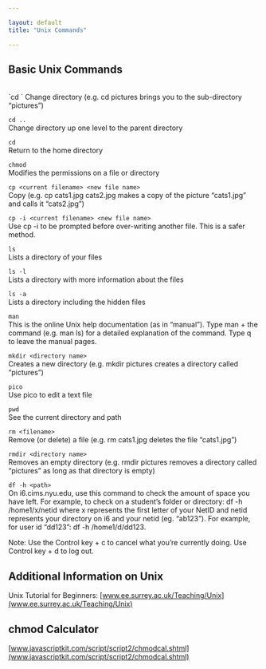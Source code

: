 ```yaml
---

layout: default
title: "Unix Commands"

---
```


## Basic Unix Commands
<br>
`cd <directory name>`  
Change directory (e.g. cd pictures brings you to the sub-directory “pictures”)  

`cd ..`  
Change directory up one level to the parent directory  

`cd`   
Return to the home directory  

`chmod`  
Modifies the permissions on a file or directory  

`cp <current filename> <new file name>`  
Copy (e.g. cp cats1.jpg cats2.jpg makes a copy of the picture “cats1.jpg” and calls it “cats2.jpg”)  

`cp -i <current filename> <new file name>`  
Use cp -i to be prompted before over-writing another file. This is a safer method.

`ls`  
Lists a directory of your files  

`ls -l`  
Lists a directory with more information about the files  

`ls -a`  
Lists a directory including the hidden files  

`man`  
This is the online Unix help documentation (as in “manual”). Type man + the command (e.g. man ls) for a detailed explanation of the command. Type q to leave the manual pages.  

`mkdir <directory name>`  
Creates a new directory (e.g. mkdir pictures creates a directory called “pictures”)  

`pico`  
Use pico <filename> to edit a text file  

`pwd`  
See the current directory and path  

`rm <filename>`  
Remove (or delete) a file (e.g. rm cats1.jpg deletes the file “cats1.jpg”)  

`rmdir <directory name>`  
Removes an empty directory (e.g. rmdir pictures removes a directory called “pictures” as long as that directory is empty)  

`df -h <path>`  
On i6.cims.nyu.edu, use this command to check the amount of space you have left. For example, to check on a student’s folder or directory: df -h /home1/x/netid where x represents the first letter of your NetID and netid represents your directory on i6 and your netid (eg. “ab123”). For example, for user id “dd123”: df -h /home1/d/dd123.  

Note: Use the Control key + c to cancel what you’re currently doing. Use Control key + d to log out.

## Additional Information on Unix
Unix Tutorial for Beginners: [www.ee.surrey.ac.uk/Teaching/Unix](www.ee.surrey.ac.uk/Teaching/Unix)

## chmod Calculator 
[www.javascriptkit.com/script/script2/chmodcal.shtml](www.javascriptkit.com/script/script2/chmodcal.shtml)